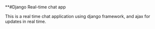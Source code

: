 **#Django Real-time chat app

This is a real time chat application using django framework, and ajax for updates in real time.  

